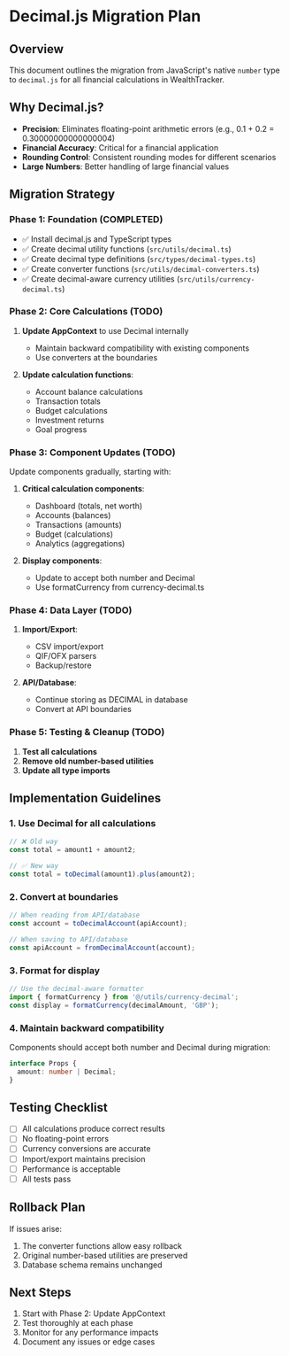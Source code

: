 # Decimal.js Migration Plan

## Overview
This document outlines the migration from JavaScript's native `number` type to `decimal.js` for all financial calculations in WealthTracker.

## Why Decimal.js?
- **Precision**: Eliminates floating-point arithmetic errors (e.g., 0.1 + 0.2 = 0.30000000000000004)
- **Financial Accuracy**: Critical for a financial application
- **Rounding Control**: Consistent rounding modes for different scenarios
- **Large Numbers**: Better handling of large financial values

## Migration Strategy

### Phase 1: Foundation (COMPLETED)
- ✅ Install decimal.js and TypeScript types
- ✅ Create decimal utility functions (`src/utils/decimal.ts`)
- ✅ Create decimal type definitions (`src/types/decimal-types.ts`)
- ✅ Create converter functions (`src/utils/decimal-converters.ts`)
- ✅ Create decimal-aware currency utilities (`src/utils/currency-decimal.ts`)

### Phase 2: Core Calculations (TODO)
1. **Update AppContext** to use Decimal internally
   - Maintain backward compatibility with existing components
   - Use converters at the boundaries

2. **Update calculation functions**:
   - Account balance calculations
   - Transaction totals
   - Budget calculations
   - Investment returns
   - Goal progress

### Phase 3: Component Updates (TODO)
Update components gradually, starting with:
1. **Critical calculation components**:
   - Dashboard (totals, net worth)
   - Accounts (balances)
   - Transactions (amounts)
   - Budget (calculations)
   - Analytics (aggregations)

2. **Display components**:
   - Update to accept both number and Decimal
   - Use formatCurrency from currency-decimal.ts

### Phase 4: Data Layer (TODO)
1. **Import/Export**:
   - CSV import/export
   - QIF/OFX parsers
   - Backup/restore

2. **API/Database**:
   - Continue storing as DECIMAL in database
   - Convert at API boundaries

### Phase 5: Testing & Cleanup (TODO)
1. **Test all calculations**
2. **Remove old number-based utilities**
3. **Update all type imports**

## Implementation Guidelines

### 1. Use Decimal for all calculations
```typescript
// ❌ Old way
const total = amount1 + amount2;

// ✅ New way
const total = toDecimal(amount1).plus(amount2);
```

### 2. Convert at boundaries
```typescript
// When reading from API/database
const account = toDecimalAccount(apiAccount);

// When saving to API/database
const apiAccount = fromDecimalAccount(account);
```

### 3. Format for display
```typescript
// Use the decimal-aware formatter
import { formatCurrency } from '@/utils/currency-decimal';
const display = formatCurrency(decimalAmount, 'GBP');
```

### 4. Maintain backward compatibility
Components should accept both number and Decimal during migration:
```typescript
interface Props {
  amount: number | Decimal;
}
```

## Testing Checklist
- [ ] All calculations produce correct results
- [ ] No floating-point errors
- [ ] Currency conversions are accurate
- [ ] Import/export maintains precision
- [ ] Performance is acceptable
- [ ] All tests pass

## Rollback Plan
If issues arise:
1. The converter functions allow easy rollback
2. Original number-based utilities are preserved
3. Database schema remains unchanged

## Next Steps
1. Start with Phase 2: Update AppContext
2. Test thoroughly at each phase
3. Monitor for any performance impacts
4. Document any issues or edge cases